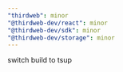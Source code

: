 ```yaml
---
"thirdweb": minor
"@thirdweb-dev/react": minor
"@thirdweb-dev/sdk": minor
"@thirdweb-dev/storage": minor
---
```


switch build to tsup
